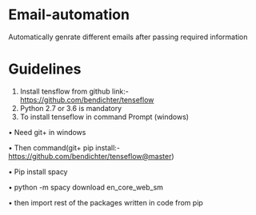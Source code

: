 # Email-automation
Automatically genrate different emails after passing required information
# Guidelines
1.	Install tensflow from github link:- https://github.com/bendichter/tenseflow
2.	Python 2.7 or 3.6 is mandatory
3.	To install tenseflow in command Prompt (windows)
  
  •	Need git+ in windows
  
  •	Then command(git+ pip install:- https://github.com/bendichter/tenseflow@master)
 
  •	 Pip install spacy
  
  •	python -m spacy download en_core_web_sm
  
  •	then import rest of the packages written in code from pip
